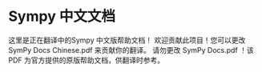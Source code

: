 # Sympy 中文文档
这里是正在翻译中的Sympy 中文版帮助文档！
欢迎贡献此项目！您可以更改 SymPy Docs Chinese.pdf 来贡献你的翻译。
请勿更改 SymPy Docs.pdf ！该 PDF 为官方提供的原版帮助文档，供翻译时参考。
